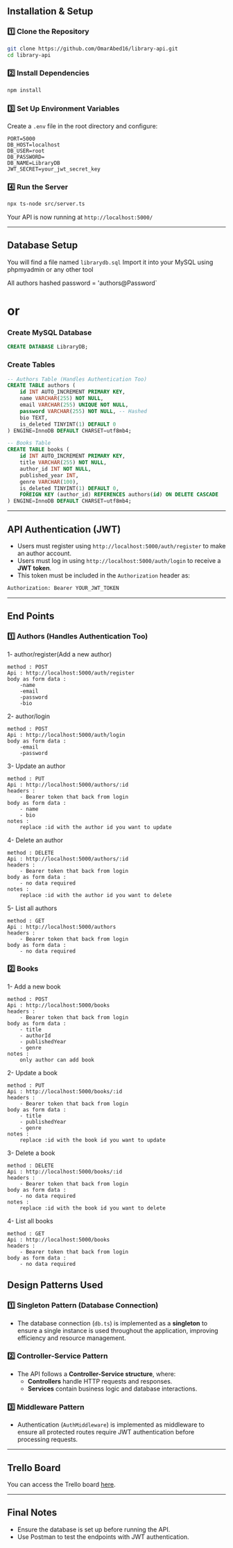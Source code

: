## Installation & Setup

### **1️⃣ Clone the Repository**

```bash
git clone https://github.com/OmarAbed16/library-api.git
cd library-api
```

### **2️⃣ Install Dependencies**

```bash
npm install
```

### **3️⃣ Set Up Environment Variables**

Create a `.env` file in the root directory and configure:

```
PORT=5000
DB_HOST=localhost
DB_USER=root
DB_PASSWORD=
DB_NAME=LibraryDB
JWT_SECRET=your_jwt_secret_key
```

### **4️⃣ Run the Server**

```bash
npx ts-node src/server.ts
```

Your API is now running at `http://localhost:5000/`

---

## Database Setup

You will find a file named `librarydb.sql`
Import it into your MySQL using phpmyadmin or any other tool

All authors hashed password = 'authors@Password`

# or

### **Create MySQL Database**

```sql
CREATE DATABASE LibraryDB;
```

### **Create Tables**

```sql
-- Authors Table (Handles Authentication Too)
CREATE TABLE authors (
    id INT AUTO_INCREMENT PRIMARY KEY,
    name VARCHAR(255) NOT NULL,
    email VARCHAR(255) UNIQUE NOT NULL,
    password VARCHAR(255) NOT NULL, -- Hashed
    bio TEXT,
    is_deleted TINYINT(1) DEFAULT 0
) ENGINE=InnoDB DEFAULT CHARSET=utf8mb4;

-- Books Table
CREATE TABLE books (
    id INT AUTO_INCREMENT PRIMARY KEY,
    title VARCHAR(255) NOT NULL,
    author_id INT NOT NULL,
    published_year INT,
    genre VARCHAR(100),
    is_deleted TINYINT(1) DEFAULT 0,
    FOREIGN KEY (author_id) REFERENCES authors(id) ON DELETE CASCADE
) ENGINE=InnoDB DEFAULT CHARSET=utf8mb4;
```

---

## API Authentication (JWT)

- Users must register using `http://localhost:5000/auth/register` to make an author account.
- Users must log in using `http://localhost:5000/auth/login` to receive a **JWT token**.
- This token must be included in the `Authorization` header as:

```bash
Authorization: Bearer YOUR_JWT_TOKEN
```

---

## End Points

### **1️⃣ Authors (Handles Authentication Too)**

1- author/register(Add a new author)

    method : POST
    Api : http://localhost:5000/auth/register
    body as form data :
        -name
        -email
        -password
        -bio

2- author/login

    method : POST
    Api : http://localhost:5000/auth/login
    body as form data :
        -email
        -password

3- Update an author

    method : PUT
    Api : http://localhost:5000/authors/:id
    headers :
        - Bearer token that back from login
    body as form data :
        - name
        - bio
    notes :
        replace :id with the author id you want to update

4- Delete an author

    method : DELETE
    Api : http://localhost:5000/authors/:id
    headers :
        - Bearer token that back from login
    body as form data :
        - no data required
    notes :
        replace :id with the author id you want to delete

5- List all authors

    method : GET
    Api : http://localhost:5000/authors
    headers :
        - Bearer token that back from login
    body as form data :
        - no data required

### **2️⃣ Books**

1- Add a new book

    method : POST
    Api : http://localhost:5000/books
    headers :
        - Bearer token that back from login
    body as form data :
        - title
        - authorId
        - publishedYear
        - genre
    notes :
        only author can add book

2- Update a book

    method : PUT
    Api : http://localhost:5000/books/:id
    headers :
        - Bearer token that back from login
    body as form data :
        - title
        - publishedYear
        - genre
    notes :
        replace :id with the book id you want to update

3- Delete a book

    method : DELETE
    Api : http://localhost:5000/books/:id
    headers :
        - Bearer token that back from login
    body as form data :
        - no data required
    notes :
        replace :id with the book id you want to delete

4- List all books

    method : GET
    Api : http://localhost:5000/books
    headers :
        - Bearer token that back from login
    body as form data :
        - no data required

## Design Patterns Used

### **1️⃣ Singleton Pattern (Database Connection)**

- The database connection (`db.ts`) is implemented as a **singleton** to ensure a single instance is used throughout the application, improving efficiency and resource management.

### **2️⃣ Controller-Service Pattern**

- The API follows a **Controller-Service structure**, where:
  - **Controllers** handle HTTP requests and responses.
  - **Services** contain business logic and database interactions.

### **3️⃣ Middleware Pattern**

- Authentication (`AuthMiddleware`) is implemented as middleware to ensure all protected routes require JWT authentication before processing requests.

---

## Trello Board

You can access the Trello board [here](https://trello.com/invite/b/67c080282fbc0169cd4cca0b/ATTIf7f1fbe5ba0bbe98e666ff2c1bcbffd74F8566B5/opensooq-task).

---

## Final Notes

- Ensure the database is set up before running the API.
- Use Postman to test the endpoints with JWT authentication.
